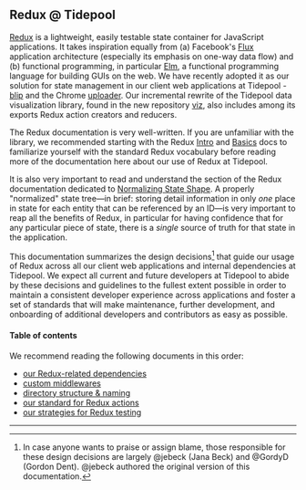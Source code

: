## Redux @ Tidepool

[Redux](https://github.com/reactjs/redux 'GitHub: Redux') is a lightweight, easily testable state container for JavaScript applications. It takes inspiration equally from (a) Facebook's [Flux](http://facebook.github.io/flux/ 'Facebook: Flux') application architecture (especially its emphasis on one-way data flow) and (b) functional programming, in particular [Elm](http://elm-lang.org/ 'Elm'), a functional programming language for building GUIs on the web. We have recently adopted it as our solution for state management in our client web applications at Tidepool - [blip](https://github.com/tidepool-org/blip 'GitHub: blip') and the Chrome [uploader](https://github.com/tidepool-org/chrome-uploader 'GitHub: chrome-uploader'). Our incremental rewrite of the Tidepool data visualization library, found in the new repository [viz](https://github.com/tidepool-org/viz 'GitHub: viz'), also includes among its exports Redux action creators and reducers.

The Redux documentation is very well-written. If you are unfamiliar with the library, we recommended starting with the Redux [Intro](http://redux.js.org/docs/introduction/index.html 'Redux docs: Intro') and [Basics](http://redux.js.org/docs/basics/index.html 'Redux docs: Basics') docs to familiarize yourself with the standard Redux vocabulary before reading more of the documentation here about our use of Redux at Tidepool.

It is also very important to read and understand the section of the Redux documentation dedicated to [Normalizing State Shape](http://redux.js.org/docs/recipes/reducers/NormalizingStateShape.html 'Redux docs: Normalizing State Shape'). A properly "normalized" state tree—in brief: storing detail information in only *one* place in state for each entity that can be referenced by an ID—is very important to reap all the benefits of Redux, in particular for having confidence that for any particular piece of state, there is a *single* source of truth for that state in the application.

This documentation summarizes the design decisions[^a] that guide our usage of Redux across all our client web applications and internal dependencies at Tidepool. We expect all current and future developers at Tidepool to abide by these decisions and guidelines to the fullest extent possible in order to maintain a consistent developer experience across applications and foster a set of standards that will make maintenance, further development, and onboarding of additional developers and contributors as easy as possible.

#### Table of contents

We recommend reading the following documents in this order:

- [our Redux-related dependencies](./dependencies.md)
- [custom middlewares](./custom-middlewares.md)
- [directory structure & naming](./directory-structure.md)
- [our standard for Redux actions](./actions.md)
- [our strategies for Redux testing](./testing.md)

* * * * *

[^a]: In case anyone wants to praise or assign blame, those responsible for these design decisions are largely @jebeck (Jana Beck) and @GordyD (Gordon Dent). @jebeck authored the original version of this documentation.
